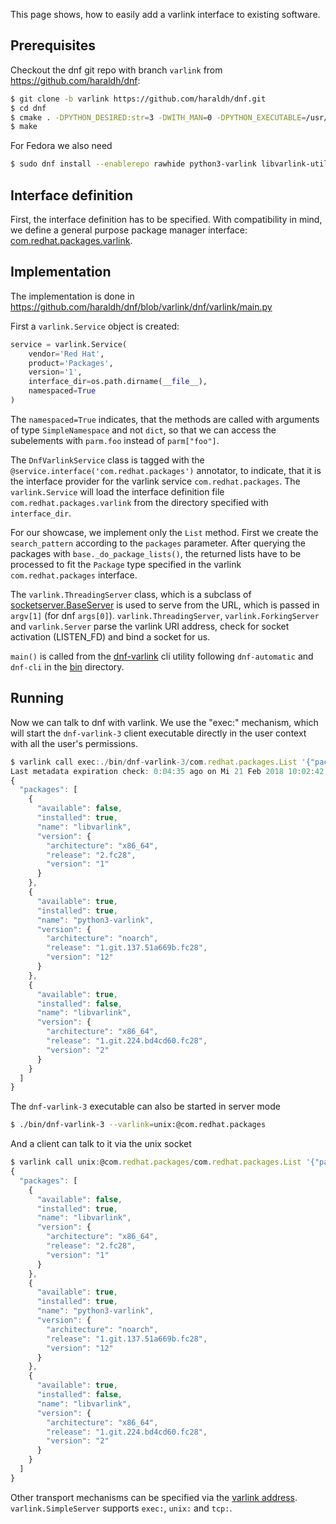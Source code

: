 This page shows, how to easily add a varlink interface to existing software.

## Prerequisites
Checkout the dnf git repo with branch ```varlink``` from https://github.com/haraldh/dnf:

```bash
$ git clone -b varlink https://github.com/haraldh/dnf.git
$ cd dnf
$ cmake . -DPYTHON_DESIRED:str=3 -DWITH_MAN=0 -DPYTHON_EXECUTABLE=/usr/bin/python3
$ make

```
For Fedora we also need 
```bash
$ sudo dnf install --enablerepo rawhide python3-varlink libvarlink-util
```

## Interface definition
First, the interface definition has to be specified. With compatibility in mind, we define a general purpose package manager interface: [com.redhat.packages.varlink](https://github.com/haraldh/dnf/blob/varlink/dnf/varlink/com.redhat.packages.varlink).

## Implementation
The implementation is done in https://github.com/haraldh/dnf/blob/varlink/dnf/varlink/main.py

First a ```varlink.Service``` object is created:
```python
service = varlink.Service(
    vendor='Red Hat',
    product='Packages',
    version='1',
    interface_dir=os.path.dirname(__file__),
    namespaced=True
)
```

The ```namespaced=True``` indicates, that the methods are called with arguments of type ```SimpleNamespace``` and not ```dict```, so that we can access the subelements with ```parm.foo``` instead of ```parm["foo"]```.

The ```DnfVarlinkService``` class is tagged with the ```@service.interface('com.redhat.packages')``` annotator, to indicate, that it is the interface provider for the varlink service ```com.redhat.packages```. The ```varlink.Service``` will load the interface definition file ```com.redhat.packages.varlink``` from the directory specified with ```interface_dir```.

For our showcase, we implement only the ```List``` method. First we create the ```search_pattern``` according to the ```packages``` parameter. After querying the packages with ```base._do_package_lists()```, the returned lists have to be processed to fit the ```Package``` type specified in the varlink ```com.redhat.packages``` interface.

The ```varlink.ThreadingServer``` class, which is a subclass of [socketserver.BaseServer](https://docs.python.org/3/library/socketserver.html) is used to serve from the URL, which is passed in ```argv[1]``` (for dnf ```args[0]```). ```varlink.ThreadingServer```, ```varlink.ForkingServer``` and ```varlink.Server``` parse the varlink URI address, check for socket activation (LISTEN_FD) and bind a socket for us.

```main()``` is called from the [dnf-varlink](https://github.com/haraldh/dnf/blob/varlink/bin/dnf-varlink.in) cli utility following ```dnf-automatic``` and ```dnf-cli``` in the [bin](https://github.com/haraldh/dnf/tree/varlink/bin) directory.

## Running
Now we can talk to dnf with varlink. We use the "exec:" mechanism, which will start the ```dnf-varlink-3``` client executable directly in the user context with all the user's permissions.
```javascript
$ varlink call exec:./bin/dnf-varlink-3/com.redhat.packages.List '{"packages": [{"name":"libvarlink", "version": {"architecture": "x86_64" }}, {"name": "python3-varlink"}]}'
Last metadata expiration check: 0:04:35 ago on Mi 21 Feb 2018 10:02:42 CET.
{
  "packages": [
    {
      "available": false,
      "installed": true,
      "name": "libvarlink",
      "version": {
        "architecture": "x86_64",
        "release": "2.fc28",
        "version": "1"
      }
    },
    {
      "available": true,
      "installed": true,
      "name": "python3-varlink",
      "version": {
        "architecture": "noarch",
        "release": "1.git.137.51a669b.fc28",
        "version": "12"
      }
    },
    {
      "available": true,
      "installed": false,
      "name": "libvarlink",
      "version": {
        "architecture": "x86_64",
        "release": "1.git.224.bd4cd60.fc28",
        "version": "2"
      }
    }
  ]
}
```

The ```dnf-varlink-3``` executable can also be started in server mode
```bash
$ ./bin/dnf-varlink-3 --varlink=unix:@com.redhat.packages
```

And a client can talk to it via the unix socket
```javascript
$ varlink call unix:@com.redhat.packages/com.redhat.packages.List '{"packages": [{"name":"libvarlink", "version": {"architecture": "x86_64" }}, {"name": "python3-varlink"}]}'
{
  "packages": [
    {
      "available": false,
      "installed": true,
      "name": "libvarlink",
      "version": {
        "architecture": "x86_64",
        "release": "2.fc28",
        "version": "1"
      }
    },
    {
      "available": true,
      "installed": true,
      "name": "python3-varlink",
      "version": {
        "architecture": "noarch",
        "release": "1.git.137.51a669b.fc28",
        "version": "12"
      }
    },
    {
      "available": true,
      "installed": false,
      "name": "libvarlink",
      "version": {
        "architecture": "x86_64",
        "release": "1.git.224.bd4cd60.fc28",
        "version": "2"
      }
    }
  ]
}
```

Other transport mechanisms can be specified via the [varlink address](https://github.com/varlink/documentation/wiki#address). ```varlink.SimpleServer``` supports ```exec:```, ```unix:``` and ```tcp:```.